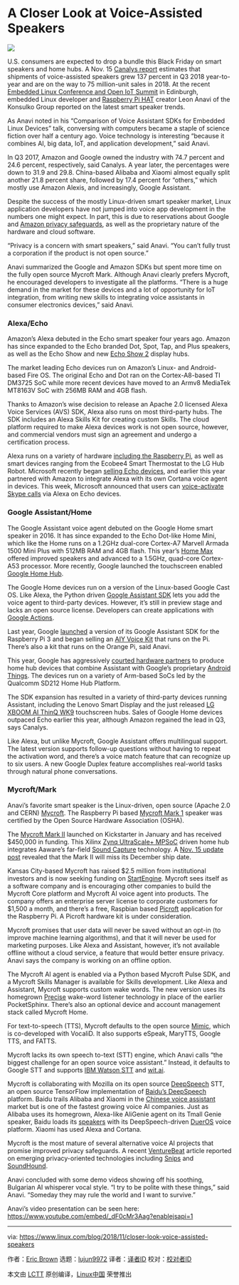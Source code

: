 [^#]: collector: (lujun9972)
[^#]: translator: ( )
[^#]: reviewer: ( )
[^#]: publisher: ( )
[^#]: subject: (A Closer Look at Voice-Assisted Speakers)
[^#]: via: (https://www.linux.com/blog/2018/11/closer-look-voice-assisted-speakers)
[^#]: author: (Eric Brown https://www.linux.com/users/ericstephenbrown)
[^#]: url: ( )

A Closer Look at Voice-Assisted Speakers
====== 

![](https://www.linux.com/sites/lcom/files/styles/rendered_file/public/anavi-elc.png?itok=vN-QXvJf)

U.S. consumers are expected to drop a bundle this Black Friday on smart speakers and home hubs. A Nov. 15 [Canalys report][1] estimates that shipments of voice-assisted speakers grew 137 percent in Q3 2018 year-to-year and are on the way to 75 million-unit sales in 2018. At the recent [Embedded Linux Conference and Open IoT Summit][2] in Edinburgh, embedded Linux developer and [Raspberry Pi HAT][3] creator Leon Anavi of the Konsulko Group reported on the latest smart speaker trends.

As Anavi noted in his “Comparison of Voice Assistant SDKs for Embedded Linux Devices” talk, conversing with computers became a staple of science fiction over half a century ago. Voice technology is interesting “because it combines AI, big data, IoT, and application development,” said Anavi.

In Q3 2017, Amazon and Google owned the industry with 74.7 percent and 24.6 percent, respectively, said Canalys. A year later, the percentages were down to 31.9 and 29.8. China-based Alibaba and Xiaomi almost equally split another 21.8 percent share, followed by 17.4 percent for “others,” which mostly use Amazon Alexis, and increasingly, Google Assistant.

Despite the success of the mostly Linux-driven smart speaker market, Linux application developers have not jumped into voice app development in the numbers one might expect. In part, this is due to reservations about Google and [Amazon privacy safeguards][4], as well as the proprietary nature of the hardware and cloud software.

“Privacy is a concern with smart speakers,” said Anavi. “You can’t fully trust a corporation if the product is not open source.”

Anavi summarized the Google and Amazon SDKs but spent more time on the fully open source Mycroft Mark. Although Anavi clearly prefers Mycroft, he encouraged developers to investigate all the platforms. “There is a huge demand in the market for these devices and a lot of opportunity for IoT integration, from writing new skills to integrating voice assistants in consumer electronics devices,” said Anavi.

### Alexa/Echo

Amazon’s Alexa debuted in the Echo smart speaker four years ago. Amazon has since expanded to the Echo branded Dot, Spot, Tap, and Plus speakers, as well as the Echo Show and new [Echo Show 2][5] display hubs.

The market leading Echo devices run on Amazon’s Linux- and Android-based Fire OS. The original Echo and Dot ran on the Cortex-A8-based TI DM3725 SoC while more recent devices have moved to an Armv8 MediaTek MT8163V SoC with 256MB RAM and 4GB flash.

Thanks to Amazon’s wise decision to release an Apache 2.0 licensed Alexa Voice Services (AVS) SDK, Alexa also runs on most third-party hubs. The SDK includes an Alexa Skills Kit for creating custom Skills. The cloud platform required to make Alexa devices work is not open source, however, and commercial vendors must sign an agreement and undergo a certification process.

Alexa runs on a variety of hardware [including the Raspberry Pi][6], as well as smart devices ranging from the Ecobee4 Smart Thermostat to the LG Hub Robot. Microsoft recently began [selling Echo devices][7], and earlier this year partnered with Amazon to integrate Alexa with its own Cortana voice agent in devices. This week, Microsoft announced that users can [voice-activate Skype calls][8] via Alexa on Echo devices.

### Google Assistant/Home

The Google Assistant voice agent debuted on the Google Home smart speaker in 2016. It has since expanded to the Echo Dot-like Home Mini, which like the Home runs on a 1.2GHz dual-core Cortex-A7 Marvell Armada 1500 Mini Plus with 512MB RAM and 4GB flash. This year’s [Home Max][9] offered improved speakers and advanced to a 1.5GHz, quad-core Cortex-A53 processor. More recently, Google launched the touchscreen enabled [Google Home Hub][10].

The Google Home devices run on a version of the Linux-based Google Cast OS. Like Alexa, the Python driven [Google Assistant SDK][11] lets you add the voice agent to third-party devices. However, it’s still in preview stage and lacks an open source license. Developers can create applications with [Google Actions][12].

Last year, Google [launched][13] a version of its Google Assistant SDK for the Raspberry Pi 3 and began selling an [AIY Voice Kit][14]</a> that runs on the Pi. There’s also a kit that runs on the Orange Pi, said Anavi.

This year, Google has aggressively [courted hardware partners][15] to produce home hub devices that combine Assistant with Google’s proprietary [Android Things][16]. The devices run on a variety of Arm-based SoCs led by the Qualcomm SD212 Home Hub Platform.

The SDK expansion has resulted in a variety of third-party devices running Assistant, including the Lenovo Smart Display and the just released [LG XBOOM AI ThinQ WK9][17] touchscreen hubs. Sales of Google Home devices outpaced Echo earlier this year, although Amazon regained the lead in Q3, says Canalys.

Like Alexa, but unlike Mycroft, Google Assistant offers multilingual support. The latest version supports follow-up questions without having to repeat the activation word, and there’s a voice match feature that can recognize up to six users. A new Google Duplex feature accomplishes real-world tasks through natural phone conversations.

### Mycroft/Mark

Anavi’s favorite smart speaker is the Linux-driven, open source (Apache 2.0 and CERN) [Mycroft][18]. The Raspberry Pi based [Mycroft Mark 1][19] speaker was certified by the Open Source Hardware Association (OSHA).

The [Mycroft Mark II][20] launched on Kickstarter in January and has received $450,000 in funding. This Xilinx [Zynq UltraScale+ MPSoC][21] driven home hub integrates Aaware’s far-field [Sound Capture][22] technology. A [Nov. 15 update post][23] revealed that the Mark II will miss its December ship date.

Kansas City-based Mycroft has raised $2.5 million from institutional investors and is now seeking funding on [StartEngine][24]. Mycroft sees itself as a software company and is encouraging other companies to build the Mycroft Core platform and Mycroft AI voice agent into products. The company offers an enterprise server license to corporate customers for $1,500 a month, and there’s a free, Raspbian based [Picroft][25] application for the Raspberry Pi. A Picroft hardware kit is under consideration.

Mycroft promises that user data will never be saved without an opt-in (to improve machine learning algorithms), and that it will never be used for marketing purposes. Like Alexa and Assistant, however, it’s not available offline without a cloud service, a feature that would better ensure privacy. Anavi says the company is working on an offline option.

The Mycroft AI agent is enabled via a Python based Mycroft Pulse SDK, and a Mycroft Skills Manager is available for Skills development. Like Alexa and Assistant, Mycroft supports custom wake words. The new version uses its homegrown [Precise][26] wake-word listener technology in place of the earlier PocketSphinx. There’s also an optional device and account management stack called Mycroft Home.

For text-to-speech (TTS), Mycroft defaults to the open source [Mimic][27], which is co-developed with VocaliD. It also supports eSpeak, MaryTTS, Google TTS, and FATTS.

Mycroft lacks its own speech to-text (STT) engine, which Anavi calls “the biggest challenge for an open source voice assistant.” Instead, it defaults to Google STT and supports [IBM Watson STT][28] and [wit.ai][29].

Mycroft is collaborating with Mozilla on its open source [DeepSpeech][30] STT, an open source TensorFlow implementation of [Baidu’s DeepSpeech][31] platform. Baidu trails Alibaba and Xiaomi in the [Chinese voice assistant][32] market but is one of the fastest growing voice AI companies. Just as Alibaba uses its homegrown, Alexa-like AliGenie agent on its Tmall Genie speaker, Baidu loads its [speakers][33] with its DeepSpeech-driven [DuerOS][34] voice platform. Xiaomi has used Alexa and Cortana.

Mycroft is the most mature of several alternative voice AI projects that promise improved privacy safeguards. A recent [VentureBeat][35] article reported on emerging privacy-oriented technologies including [Snips][36] and [SoundHound][37].

Anavi concluded with some demo videos showing off his soothing, Bulgarian AI whisperer vocal style. “I try to be polite with these things,” said Anavi. “Someday they may rule the world and I want to survive.”

Anavi’s video presentation can be seen here:
<https://www.youtube.com/embed/_dF0cMr3Aag?enablejsapi=1>

--------------------------------------------------------------------------------

via: https://www.linux.com/blog/2018/11/closer-look-voice-assisted-speakers

作者：[Eric Brown][a]
选题：[lujun9972][b]
译者：[译者ID](https://github.com/译者ID)
校对：[校对者ID](https://github.com/校对者ID)

本文由 [LCTT](https://github.com/LCTT/TranslateProject) 原创编译，[Linux中国](https://linux.cn/) 荣誉推出

[a]: https://www.linux.com/users/ericstephenbrown
[b]: https://github.com/lujun9972
[1]: https://www.canalys.com/newsroom/amazon-reclaims-top-spot-in-smart-speaker-market-in-q3-2018
[2]: https://events.linuxfoundation.org/events/elc-openiot-europe-2018/
[3]: http://linuxgizmos.com/phat-adds-ir-to-the-raspberry-pi/
[4]: https://qz.com/1288743/amazon-alexa-echo-spying-on-users-raises-a-data-privacy-problem/
[5]: https://www.techadvisor.co.uk/review/digital-home/amazon-echo-show-2-3685964/
[6]: https://www.linux.com/news/event/open-source-summit-na/2017/3/add-skills-your-raspberry-pi-alexa
[7]: https://www.theverge.com/2018/11/17/18099978/microsoft-store-amazon-echo-devices
[8]: https://www.engadget.com/2018/11/19/alexa-can-now-make-skype-calls/
[9]: https://store.google.com/us/product/google_home_max?hl=en-US
[10]: https://arstechnica.com/gadgets/2018/10/google-home-hub-under-the-hood-its-nothing-like-other-google-smart-displays/
[11]: https://developers.google.com/assistant/sdk/overview
[12]: https://developers.google.com/actions/
[13]: http://linuxgizmos.com/google-assistant-sdk-dev-preview-brings-voice-agent-to-the-raspberry-pi/
[14]: http://linuxgizmos.com/googles-updated-aiy-vision-and-voice-kits-ship-with-raspberry-pi-zero-wh/
[15]: http://linuxgizmos.com/android-things-and-google-assistant-appear-in-new-smart-speakers-smart-displays-and-coms/
[16]: https://www.linux.com/blog/2018/5/android-things-10-offers-free-ota-updates-restrictions
[17]: https://www.engadget.com/2018/11/20/lg-wk9-google-assistant-smart-speaker/
[18]: https://mycroft.ai/
[19]: http://linuxgizmos.com/open-source-echo-like-gizmo-is-halfway-to-kickstarter-gold/
[20]: http://linuxgizmos.com/open-source-voice-assistant-promises-user-privacy/
[21]: http://linuxgizmos.com/16nm-zynq-soc-mixes-cortex-a53-fpga-cortex-r5/
[22]: https://aaware.com/technology/
[23]: https://www.kickstarter.com/projects/aiforeveryone/mycroft-mark-ii-the-open-voice-assistant/posts/2344940
[24]: https://www.startengine.com/mycroft-ai
[25]: https://mycroft.ai/documentation/picroft/#hardware-prerequisites
[26]: https://mycroft.ai/documentation/precise/
[27]: https://mycroft.ai/documentation/mimic/
[28]: http://linuxgizmos.com/whipping-up-ibm-watson-voice-services-with-openwhisk/
[29]: https://wit.ai/
[30]: https://github.com/mozilla/DeepSpeech
[31]: http://research.baidu.com/Blog/index-view?id=90
[32]: https://www.cbinsights.com/research/china-voice-assistants-smart-speakers-ai/
[33]: https://www.theverge.com/ces/2018/1/8/16866068/baidu-smart-speakers-dueros-ces-2018
[34]: https://dueros.baidu.com/en/index.html
[35]: https://venturebeat.com/2018/07/14/alexa-alternatives-have-a-secret-weapon-privacy/
[36]: https://snips.ai/
[37]: https://soundhound.com/
